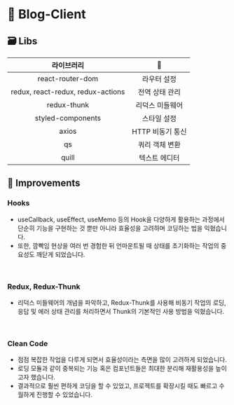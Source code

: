 # 💙 Blog-Client

## 🗃 Libs

|라이브러리|👀|
|:---:|:---:|
|react-router-dom|라우터 설정|
|redux, react-redux, redux-actions|전역 상태 관리|
|redux-thunk|리덕스 미들웨어|
|styled-components|스타일 설정|
|axios|HTTP 비동기 통신|
|qs|쿼리 객체 변환|
|quill|텍스트 에디터|

## 🎈 Improvements

### Hooks

- useCallback, useEffect, useMemo 등의 Hook을 다양하게 활용하는 과정에서 단순히 기능을 구현하는 것 뿐만 아니라 효율성을 고려하며 코딩하는 법을 익혔습니다. 
- 또한, 깜빡임 현상을 여러 번 경험한 뒤 언마운트될 때 상태를 초기화하는 작업의 중요성도 깨닫게 되었습니다.
<br />

### Redux, Redux-Thunk

- 리덕스 미들웨어의 개념을 파악하고, Redux-Thunk를 사용해 비동기 작업의 로딩, 응답 및 에러 상태 관리를 처리하면서 Thunk의 기본적인 사용 방법을 익혔습니다.
<br />

### Clean Code

- 점점 복잡한 작업을 다루게 되면서 효율성이라는 측면을 많이 고려하게 되었습니다. <br />
- 로딩 모듈과 같이 중복되는 기능 혹은 컴포넌트들은 최대한 분리해 재활용성을 높이고자 했습니다. <br />
- 결과적으로 훨씬 편하게 코딩을 할 수 있었고, 프로젝트를 확장시킬 때도 빠르고 수월하게 진행할 수 있었습니다.
<br />
